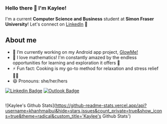 ### Hello there 👋 I'm Kaylee! 

I'm a current **Computer Science and Business** student at **Simon Fraser University**!
Let's connect on [LinkedIn](https://www.linkedin.com/in/khanh-mai-bui/) 👯

## About me
- 🔭 I’m currently working on my Android app project, [GlowMe!](https://github.com/khanhmaibui/glowme)
- 🌱 I love mathematics! I'm constantly amazed by the endless opportunities for learning and exploration it offers 🧮
- ⚡ Fun fact: Cooking is my go-to method for relaxation and stress relief 🧑‍🍳
- 😄 Pronouns: she/her/hers

[![Linkedin Badge](https://img.shields.io/badge/-@khanhmaibui-blue?style=flat&logo=Linkedin&logoColor=white&link=https://www.linkedin.com/in/khanh-mai-bui/)](https://www.linkedin.com/in/khanh-mai-bui/)
[![Outlook Badge](https://img.shields.io/badge/-khanh_bui-84D7FF?style=flat&logo=Microsoft-Outlook&logoColor=white&link=mailto:khanh_bui@sfu.ca)](mailto:khanh_bui@sfu.ca)

##
![Kaylee's Github Stats](https://github-readme-stats.vercel.app/api?username=khanhmaibui&hide=stars,issues&count_private=true&show_icons=true&theme=radical&custom_title='Kaylee's Github Stats')

<!--
**khanhmaibui/khanhmaibui** is a ✨ _special_ ✨ repository because its `README.md` (this file) appears on your GitHub profile.

Here are some ideas to get you started:

- 🔭 I’m currently working on ...
- 🌱 I’m currently learning ...
- 👯 I’m looking to collaborate on ...
- 🤔 I’m looking for help with ...
- 💬 Ask me about ...
- 📫 How to reach me: ...
- 😄 Pronouns: ...
- ⚡ Fun fact: ...
-->
